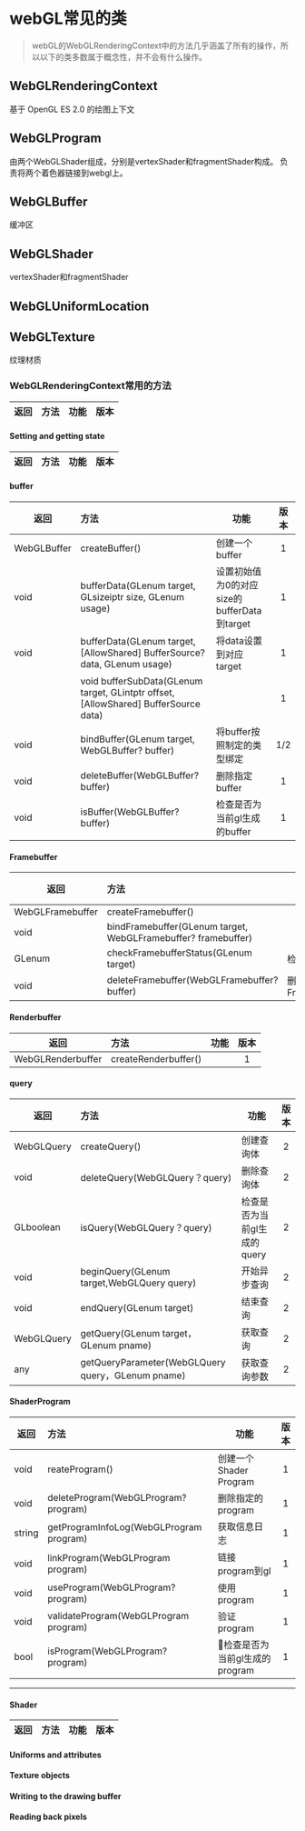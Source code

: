 # webGL常见的类

> webGL的WebGLRenderingContext中的方法几乎涵盖了所有的操作，所以以下的类多数属于概念性，并不会有什么操作。

## WebGLRenderingContext

 基于 OpenGL ES 2.0 的绘图上下文

## WebGLProgram

由两个WebGLShader组成，分别是vertexShader和fragmentShader构成。
负责将两个着色器链接到webgl上。

## WebGLBuffer

缓冲区

## WebGLShader

vertexShader和fragmentShader

## WebGLUniformLocation

## WebGLTexture

纹理材质

### WebGLRenderingContext常用的方法

| 返回 | 方法        | 功能    |  版本  |
| ---| :--------  | -----   | :----: |

#### Setting and getting state
| 返回 | 方法        | 功能    |  版本  |
| ---| :--------  | -----   | :----: |

#### buffer

| 返回 | 方法        | 功能    |  版本  |
| ---| :--------  | -----   | :----: |
|WebGLBuffer|createBuffer()|创建一个buffer|1|
|void|bufferData(GLenum target, GLsizeiptr size, GLenum usage)|设置初始值为0的对应size的bufferData到target|1|
|void|bufferData(GLenum target, [AllowShared] BufferSource? data, GLenum usage)|将data设置到对应target|1|
||void bufferSubData(GLenum target, GLintptr offset, [AllowShared] BufferSource data)||1|
|void|bindBuffer(GLenum target, WebGLBuffer? buffer)|将buffer按照制定的类型绑定|1/2|
|void|deleteBuffer(WebGLBuffer? buffer)|删除指定buffer|1|
|void|isBuffer(WebGLBuffer? buffer)|检查是否为当前gl生成的buffer|1|

#### Framebuffer

| 返回 | 方法        | 功能    |  版本  |
| ---| :--------  | -----   | :----: |
|WebGLFramebuffer|createFramebuffer()||1|
|void|bindFramebuffer(GLenum target, WebGLFramebuffer? framebuffer)||1/2|
|GLenum|checkFramebufferStatus(GLenum target)|检查其状态|1|
|void|deleteFramebuffer(WebGLFramebuffer? buffer)|删除Framebuffer|1|

#### Renderbuffer

| 返回 | 方法        | 功能    |  版本  |
| ---| :--------  | -----   | :----: |
|WebGLRenderbuffer|createRenderbuffer()||1|

#### query

| 返回 | 方法        | 功能    |  版本  |
| ---| :--------  | -----   | :----: |
|WebGLQuery| createQuery()|创建查询体|2|
|void|deleteQuery(WebGLQuery？query)|删除查询体|2|
|GLboolean|isQuery(WebGLQuery？query)|检查是否为当前gl生成的query|2|
|void|beginQuery(GLenum target,WebGLQuery query)|开始异步查询|2|
|void|endQuery(GLenum target)|结束查询|2|
|WebGLQuery|getQuery(GLenum target，GLenum pname)|获取查询|2|
|any|getQueryParameter(WebGLQuery query，GLenum pname)|获取查询参数|2|

#### ShaderProgram

| 返回 | 方法        | 功能    |  版本  |
| ---| :--------  | -----   | :----: |
|void|reateProgram()| 创建一个Shader Program|1|
|void|deleteProgram(WebGLProgram? program)|删除指定的program|1|
|string|getProgramInfoLog(WebGLProgram program)|获取信息日志|1|
|void|linkProgram(WebGLProgram program)|链接program到gl|1|
|void|useProgram(WebGLProgram? program)|使用program|1|
|void|validateProgram(WebGLProgram program)|验证program|1|
|bool|isProgram(WebGLProgram? program)|检查是否为当前gl生成的program|1|
---------------------

#### Shader

| 返回 | 方法        | 功能    |  版本  |
| ---| :--------  | -----   | :----: |

#### Uniforms and attributes
#### Texture objects
#### Writing to the drawing buffer
#### Reading back pixels